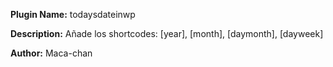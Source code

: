 **Plugin Name:** todaysdateinwp

**Description:** Añade los shortcodes: [year], [month], [daymonth], [dayweek]

**Author:** Maca-chan
